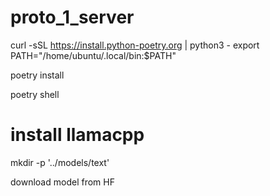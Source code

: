 # proto_1_server

curl -sSL https://install.python-poetry.org | python3 -
export PATH="/home/ubuntu/.local/bin:$PATH"

poetry install

poetry shell 

# install llamacpp

mkdir -p '../models/text'

download model from HF

